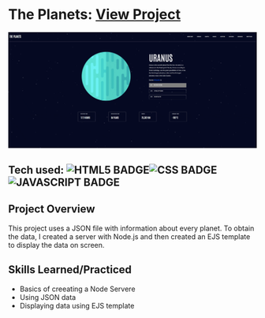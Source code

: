 # The Planets: <a href="https://all-about-the-planets.onrender.com/" target="_blank">View Project</a>
<a href="https://project-globetrotter.netlify.app/" target="_blank">
<img src="https://github.com/GuyNamedEJ/GuyNamedEJ/raw/main/planets-prev.gif"/>
</a>


## Tech used: ![HTML5 BADGE](https://img.shields.io/badge/HTML5-E34F26?style=for-the-badge&logo=html5&logoColor=white)![CSS BADGE](https://img.shields.io/badge/CSS3-1572B6?style=for-the-badge&logo=css3&logoColor=white)![JAVASCRIPT BADGE](https://img.shields.io/badge/JavaScript-F7DF1E?style=for-the-badge&logo=javascript&logoColor=black)
## Project Overview
This project uses a JSON file with information about every planet. To obtain the data, I created a server with Node.js and then created an EJS template to display the data on screen. 

## Skills Learned/Practiced
- Basics of creeating a Node Servere
- Using JSON data
- Displaying data using EJS template
